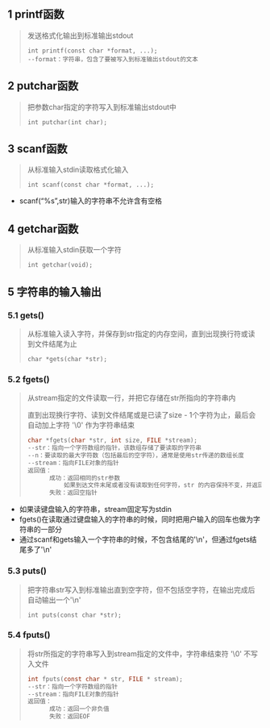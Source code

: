 ## 1 printf函数

>  发送格式化输出到标准输出stdout
>
> ```
> int printf(const char *format, ...);
> --format：字符串，包含了要被写入到标准输出stdout的文本
> ```

## 2 putchar函数

>  把参数char指定的字符写入到标准输出stdout中
>
> ```
> int putchar(int char);
> ```

## 3 scanf函数

> 从标准输入stdin读取格式化输入
>
> ```
> int scanf(const char *format, ...);
> ```

- scanf(“%s”,str)输入的字符串不允许含有空格

## 4  getchar函数

> 从标准输入stdin获取一个字符
>
> ```
> int getchar(void);
> ```

## 5 字符串的输入输出

### 5.1 gets()

> 从标准输入读入字符，并保存到str指定的内存空间，直到出现换行符或读到文件结尾为止
>
> ```
> char *gets(char *str);
> ```

### 5.2 fgets()

> 从stream指定的文件读取一行，并把它存储在str所指向的字符串内
>
> 直到出现换行字符、读到文件结尾或是已读了size - 1个字符为止，最后会自动加上字符 '\0' 作为字符串结束
>
> ```c
> char *fgets(char *str, int size, FILE *stream);
> --str：指向一个字符数组的指针，该数组存储了要读取的字符串
> --n：要读取的最大字符数（包括最后的空字符），通常是使用str传递的数组长度
> --stream：指向FILE对象的指针
> 返回值：
> 		成功：返回相同的str参数
> 			如果到达文件末尾或者没有读取到任何字符，str 的内容保持不变，并返回一个空指针
> 		失败：返回空指针
> ```

- 如果读键盘输入的字符串，stream固定写为stdin
- fgets()在读取通过键盘输入的字符串的时候，同时把用户输入的回车也做为字符串的一部分
- 通过scanf和gets输入一个字符串的时候，不包含结尾的'\n'，但通过fgets结尾多了'\n'

### 5.3 puts()

> 把字符串str写入到标准输出直到空字符，但不包括空字符，在输出完成后自动输出一个'\n'
>
> ```
> int puts(const char *str);
> ```

### 5.4 fputs()

> 将str所指定的字符串写入到stream指定的文件中，字符串结束符 '\0' 不写入文件
>
> ```c
> int fputs(const char * str, FILE * stream);
> --str：指向一个字符数组的指针
> --stream：指向FILE对象的指针
> 返回值：
> 		成功：返回一个非负值
> 		失败：返回EOF
> ```
